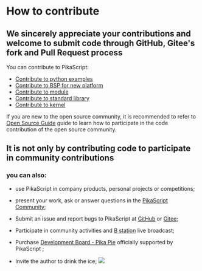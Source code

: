 # How to contribute

## We sincerely appreciate your contributions and welcome to submit code through GitHub, Gitee's fork and Pull Request process
You can contribute to PikaScript:

- [Contribute to python examples](https://github.com/pikastech/pikascript/tree/master/examples)
- [Contribute to BSP for new platform](https://pikadoc.readthedocs.io/en/latest/%E5%A6%82%E4%BD%95%E8%B4%A1%E7%8C%AE%20PikaScrpt%20BSP.html)
- [Contribute to module](https://pikadoc.readthedocs.io/en/latest/%E5%A6%82%E4%BD%95%E8%B4%A1%E7%8C%AE%20PikaScript%20%E6%A8%A1%E5%9D%97.html)
- [Contribute to standard library](https://pikadoc.readthedocs.io/en/latest/contribute_to_stdlib.html)
- [Contribute to kernel](https://pikadoc.readthedocs.io/en/latest/%E5%A6%82%E4%BD%95%E8%B4%A1%E7%8C%AE%E5%86%85%E6%A0%B8.html)

If you are new to the open source community, it is recommended to refer to [Open Source Guide](https://docs.github.com/en/pull-requests/collaborating-with-pull-requests/proposing-changes-to-your-work-with-pull-requests/about-pull-requests) guide to learn how to participate in the code contribution of the open source community.

## It is not only by contributing code to participate in community contributions
### you can also:

- use PikaScript in company products, personal projects or competitions;
- present your work, ask or answer questions in the [PikaScript Community](https://whycan.com/f_55.html);
- Submit an issue and report bugs to PikaScript at [GitHub](https://github.com/pikasTech/pikascript) or [Gitee](https://gitee.com/lyon1998/pikascript);
- Participate in community activities and [B station](https://space.bilibili.com/5365336) live broadcast;
- Purchase [Development Board - Pika Pie](https://item.taobao.com/item.htm?spm=a230r.7195193.1997079397.8.560344bf9htrXT&id=654947372034&abbucket=9) officially supported by PikaScript ;

- Invite the author to drink the ice;
![](assets/157708657-34c2ee18-eb24-404b-9fd0-78489c7b6095.jpg)
